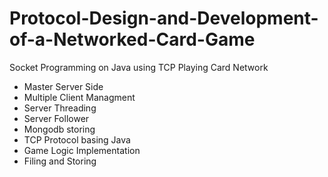 # Protocol-Design-and-Development-of-a-Networked-Card-Game
Socket Programming on Java using TCP
Playing Card Network
- Master Server Side
- Multiple Client Managment
- Server Threading
- Server Follower
- Mongodb storing
- TCP Protocol basing Java
- Game Logic Implementation
- Filing and Storing 
